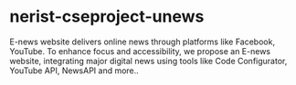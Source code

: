 # nerist-cseproject-unews
E-news website delivers online news through platforms like Facebook, YouTube. To enhance focus and accessibility, we propose an E-news website, integrating major digital news using tools like Code Configurator, YouTube API, NewsAPI and more..
